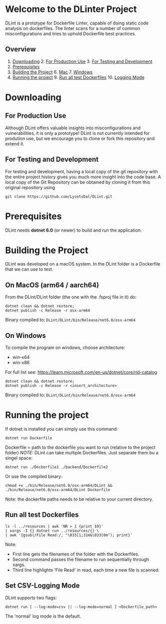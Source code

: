 # Welcome to the DLinter Project

DLint is a prototype for Dockerfile Linter, capable of doing static code analysis on dockerfiles.
The linter scans for a number of common misconfigurations and tries to uphold Dockerfile best practices.


## Overview
1. [Downloading](#downloading)
   2. [For Production Use](#for-production-use)
   3. [For Testing and Development](#for-testing-and-development)
4. [Prerequisites](#prerequisites)
5. [Building the Project](#building-the-project)
   6. [Mac](#on-macos-(arm64-/-aarch64))
   7. [Windows](#on-windows)
8. [Running the project](#running-the-project)
   9. [Run all test Dockerfiles](#run-all-test-dockerfiles)
   10. [Logging Mode](#set-csv-logging-mode)
   


# Downloading
## For Production Use
Although DLint offers valuable insights into misconfigurations and vulnerabilities, it is only a prototype! DLint is not currently intended for prodution use, but we encourage you to clone or fork this repository and extend it.

## For Testing and Development
For testing and development, having a local copy of the git repository with the entire project history gives you much more insight into the code base.
A local copy of the Git Repository can be obtained by cloning it from this original repository using
```
git clone https://github.com/LysetsDal/DLint.git
```

# Prerequisites
DLint needs **dotnet 6.0** (or newer) to build and run the application.


# Building the Project
DLint was developed on a macOS system. In the DLint folder is a Dockerfile that we can use to test.


## On MacOS (arm64 / aarch64)
From the DLint/DLint folder (the one with the .fsproj file in it) do:
```
dotnet clean && dotnet restore;
dotnet publish -c Release -r osx-arm64 
```
Binary compiled to: ``DLint/DLint/bin/Release/net6.0/osx-arm64``


## On Windows
To compile the program on windows, choose architecture: 
- win-x64 
- win-x86

For full list see: https://learn.microsoft.com/en-us/dotnet/core/rid-catalog
```
dotnet clean && dotnet restore;
dotnet publish -c Release -r <insert_architecture>
```
Binary compiled to: ``DLint/DLint/bin/Release/net6.0/osx-arm64``


# Running the project
If dotnet is installed you can simply use this command:
```
dotnet run Dockerfile
```
Dockerfile = path to the dockerfile you want to run (relative to the project folder)
*NOTE:* DLint can take multiple Dockerfiles. Just separate them bu a singel space:
```
dotnet run ./Dockerfile1 ./backend/Dockerfile2
```

Or use the compiled binary: 
```
chmod +x ./bin/Release/net6.0/osx-arm64/DLint &&
./bin/Release/net6.0/osx-arm64/DLint Dockerfile
```
Note: the dockerfile paths needs to be relative to your current directory.

## Run all test Dockerfiles
```
ls -l ../resources | awk 'NR > 1 {print $9}'
| xargs -I {} dotnet run ../resources/{} \
| awk '{gsub(/File Read:/, "\033[1;31m&\033[0m"); print}'
```
Note:
- First line gets the filenames of the folder with the Dockerfiles. 
- Second command passes the filename to run sequentially through xargs.
- Third line highlights 'File Read' in read, each time a new file is scanned.

## Set CSV-Logging Mode
DLint supports two flags:
```
dotnet run [ --log-mode=csv || --log-mode=normal ] <Dockerfile_path>
```
The 'normal' log mode is the default.